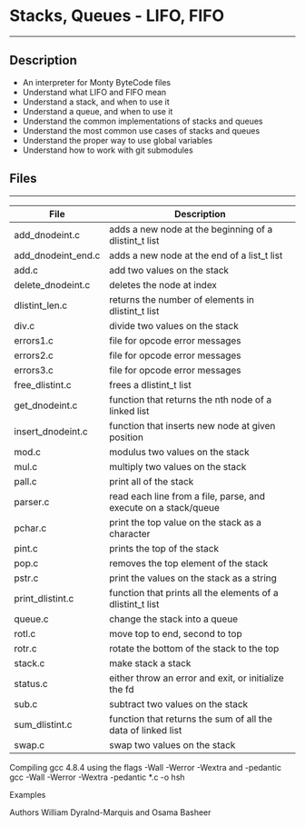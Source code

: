 # Stacks, Queues - LIFO, FIFO
---
## Description
* An interpreter for Monty ByteCode files
* Understand what LIFO and FIFO mean
* Understand a stack, and when to use it
* Understand a queue, and when to use it
* Understand the common implementations of stacks and queues
* Understand the most common use cases of stacks and queues
* Understand the proper way to use global variables
* Understand how to work with git submodules

## Files
---
File|Description
---|---
add_dnodeint.c | adds a new node at the beginning of a dlistint_t list
add_dnodeint_end.c | adds a new node at the end of a list_t list
add.c | add two values on the stack
delete_dnodeint.c | deletes the node at index
dlistint_len.c | returns the number of elements in dlistint_t list
div.c | divide two values on the stack
errors1.c | file for opcode error messages
errors2.c | file for opcode error messages
errors3.c | file for opcode error messages
free_dlistint.c | frees a dlistint_t list
get_dnodeint.c | function that returns the nth node of a linked list
insert_dnodeint.c | function that inserts new node at given position
mod.c | modulus two values on the stack
mul.c | multiply two values on the stack
pall.c | print all of the stack
parser.c | read each line from a file, parse, and execute on a stack/queue
pchar.c | print the top value on the stack as a character
pint.c | prints the top of the stack
pop.c | removes the top element of the stack
pstr.c | print the values on the stack as a string
print_dlistint.c | function that prints all the elements of a dlistint_t list
queue.c | change the stack into a queue
rotl.c | move top to end, second to top
rotr.c | rotate the bottom of the stack to the top
stack.c | make stack a stack
status.c | either throw an error and exit, or initialize the fd
sub.c | subtract two values on the stack
sum_dlistint.c | function that returns the sum of all the data of linked list
swap.c | swap two values on the stack

Compiling
gcc 4.8.4 using the flags -Wall -Werror -Wextra and -pedantic
gcc -Wall -Werror -Wextra -pedantic *.c -o hsh

Examples

Authors
William Dyralnd-Marquis and Osama Basheer